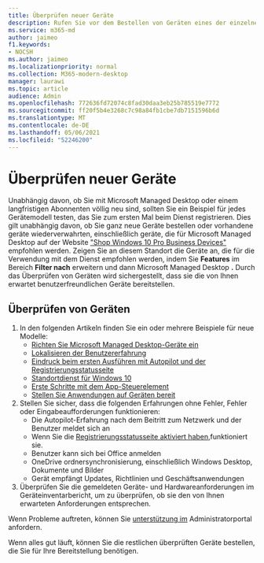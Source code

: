 ```yaml
---
title: Überprüfen neuer Geräte
description: Rufen Sie vor dem Bestellen von Geräten eines der einzelnen Modelle ab, und testen Sie es.
ms.service: m365-md
author: jaimeo
f1.keywords:
- NOCSH
ms.author: jaimeo
ms.localizationpriority: normal
ms.collection: M365-modern-desktop
manager: laurawi
ms.topic: article
audience: Admin
ms.openlocfilehash: 772636fd72074c8fad30daa3eb25b785519e7772
ms.sourcegitcommit: ff20f5b4e3268c7c98a84fb1cbe7db7151596b6d
ms.translationtype: MT
ms.contentlocale: de-DE
ms.lasthandoff: 05/06/2021
ms.locfileid: "52246200"
---
```

# <a name="validate-new-devices"></a>Überprüfen neuer Geräte

Unabhängig davon, ob Sie mit Microsoft Managed Desktop oder einem langfristigen Abonnenten völlig neu sind, sollten Sie ein Beispiel für jedes Gerätemodell testen, das Sie zum ersten Mal beim Dienst registrieren. Dies gilt unabhängig davon, ob Sie ganz neue Geräte bestellen oder vorhandene geräte wiederverwahrten, einschließlich geräte, die für Microsoft Managed Desktop auf der Website ["Shop Windows 10 Pro Business Devices"](https://www.microsoft.com/windowsforbusiness/view-all-devices) empfohlen werden. Zeigen Sie an diesem Standort die Geräte an, die für die Verwendung mit dem Dienst empfohlen werden, indem Sie **Features** im Bereich **Filter nach** erweitern und dann Microsoft Managed Desktop **.** Durch das Überprüfen von Geräten wird sichergestellt, dass sie die von Ihnen erwartet benutzerfreundlichen Geräte bereitstellen.

## <a name="validate-devices"></a>Überprüfen von Geräten

1. In den folgenden Artikeln finden Sie ein oder mehrere Beispiele für neue Modelle:
    - [Richten Sie Microsoft Managed Desktop-Geräte ein](set-up-devices.md)
    - [Lokalisieren der Benutzererfahrung](localization.md)
    - [Eindruck beim ersten Ausführen mit Autopilot und der Registrierungsstatusseite](esp-first-run.md)
    - [Standortdienst für Windows 10](device-location.md)
    - [Erste Schritte mit dem App-Steuerelement](get-started-app-control.md)
    - [Stellen Sie Anwendungen auf Geräten bereit](deploy-apps.md)
2. Stellen Sie sicher, dass die folgenden Erfahrungen ohne Fehler, Fehler oder Eingabeaufforderungen funktionieren:
    - Die Autopilot-Erfahrung nach dem Beitritt zum Netzwerk und der Benutzer meldet sich an
    - Wenn Sie die [Registrierungsstatusseite aktiviert haben,](esp-first-run.md)funktioniert sie.
    - Benutzer kann sich bei Office anmelden
    - OneDrive ordnersynchronisierung, einschließlich Windows Desktop, Dokumente und Bilder
    - Gerät empfängt Updates, Richtlinien und Geschäftsanwendungen
3. Überprüfen Sie die gemeldeten [](../working-with-managed-desktop/device-inventory-report.md) Geräte- und Hardwareanforderungen im Geräteinventarbericht, um zu überprüfen, ob sie den von Ihnen erwarteten Anforderungen entsprechen.

Wenn Probleme auftreten, können Sie [unterstützung im](../working-with-managed-desktop/admin-support.md) Administratorportal anfordern.

Wenn alles gut läuft, können Sie die restlichen überprüften Geräte bestellen, die Sie für Ihre Bereitstellung benötigen.
